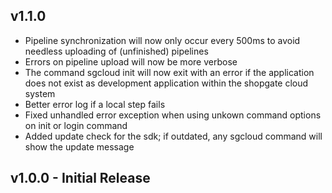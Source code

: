 ## v1.1.0
* Pipeline synchronization will now only occur every 500ms to avoid needless uploading of (unfinished) pipelines
* Errors on pipeline upload will now be more verbose
* The command sgcloud init will now exit with an error if the application does not exist as development application within the shopgate cloud system
* Better error log if a local step fails
* Fixed unhandled error exception when using unkown command options on init or login command
* Added update check for the sdk; if outdated, any sgcloud command will show the update message

## v1.0.0 - Initial Release
